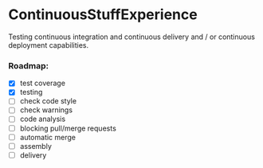 # ContinuousStuffExperience
Testing continuous integration and continuous delivery and / or continuous deployment capabilities.

### Roadmap:

- [x] test coverage
- [x] testing
- [ ] check code style
- [ ] check warnings
- [ ] code analysis
- [ ] blocking pull/merge requests
- [ ] automatic merge
- [ ] assembly
- [ ] delivery